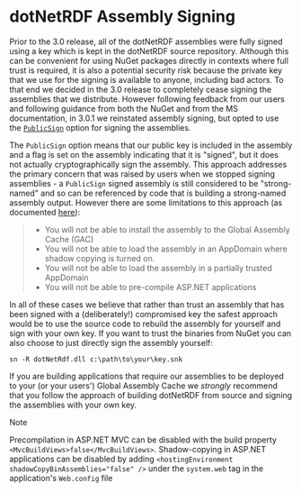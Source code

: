 # dotNetRDF Assembly Signing

Prior to the 3.0 release, all of the dotNetRDF assemblies were fully signed using a key which is kept in the dotNetRDF source repository.
Although this can be convenient for using NuGet packages directly in contexts where full trust is required, it is also a potential security risk because the private key that we use for the signing is available to anyone, including bad actors.
To that end we decided in the 3.0 release to completely cease signing the assemblies that we distribute.
However following feedback from our users and following guidance from both the NuGet and from the MS documentation, in 3.0.1 we reinstated assembly signing, but opted to use the [`PublicSign`](https://learn.microsoft.com/en-us/dotnet/csharp/language-reference/compiler-options/security#publicsign) option for signing the assemblies.

The `PublicSign` option means that our public key is included in the assembly and a flag is set on the assembly indicating that it is "signed", but it does not actually cryptographically sign the assembly.
This approach addresses the primary concern that was raised by users when we stopped signing assemblies - a `PublicSign` signed assembly is still considered to be "strong-named" and so can be referenced by code that is building a strong-named assembly output.
However there are some limitations to this approach (as documented [here](https://github.com/dotnet/runtime/blob/main/docs/project/public-signing.md)):

> * You will not be able to install the assembly to the Global Assembly Cache (GAC)
> * You will not be able to load the assembly in an AppDomain where shadow copying is turned on.
> * You will not be able to load the assembly in a partially trusted AppDomain
> * You will not be able to pre-compile ASP.NET applications

In all of these cases we believe that rather than trust an assembly that has been signed with a (deliberately!) compromised key the safest approach would be to use the source code to rebuild the assembly for yourself and sign with your own key.
If you want to trust the binaries from NuGet you can also choose to just directly sign the assembly yourself:

```
sn -R dotNetRdf.dll c:\path\to\your\key.snk
```

If you are building applications that require our assemblies to be deployed to your (or your users') Global Assembly Cache we *strongly* recommend that you follow the approach of building dotNetRDF from source and signing the assemblies with your own key.

> [!NOTE]
> Precompilation in ASP.NET MVC can be disabled with the build property ` <MvcBuildViews>false</MvcBuildViews>`.
> Shadow-copying in ASP.NET applications can be disabled by adding `<hostingEnvironment shadowCopyBinAssemblies="false" />` under the `system.web` tag in the application's `Web.config` file